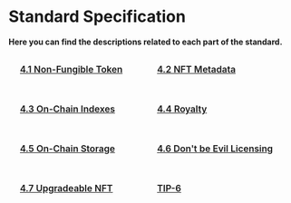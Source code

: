 # Standard Specification

**Here you can find the descriptions related to each part of the standard.**
<div class="sections-container">
  <div class="bridge-section-row">
    <a href="/docs/specifications/41.html">
      <span class="bridge-section">4.1 Non-Fungible Token</span>
   </a>
    <a href="/docs/specifications/42.html">
      <span class="bridge-section">4.2 NFT Metadata</span>
    </a>
  </div>
  <div class="bridge-section-row">
    <a href="/docs/specifications/44.html">
      <span class="bridge-section">4.3 On-Chain Indexes</span>
    </a>
    <a href="/docs/specifications/44.html">
      <span class="bridge-section">4.4 Royalty</span>
    </a>
  </div>  <div class="bridge-section-row">
    <a href="/docs/specifications/45.html">
      <span class="bridge-section">4.5 On-Chain Storage</span>
    </a>
    <a href="/docs/specifications/46.html">
      <span class="bridge-section">4.6 Don't be Evil Licensing</span>
    </a>
  </div>  <div class="bridge-section-row">
    <a href="/docs/specifications/47.html">
      <span class="bridge-section">4.7 Upgradeable NFT</span>
    </a>
    <a href="/docs/specifications/6.html">
      <span class="bridge-section">TIP-6</span>
    </a>
  </div>
</div>

<style>
.bridge-section-row {
  display: flex;
  flex-wrap: wrap;
  justify-content: space-between;
  margin : 10px;
}

.sections-container a{
    flex : 1;
}
.bridge-section {
  background-color: var(--vp-c-bg-mute);
  transition: background-color 0.1s;
  width : 98%;
  display: flex;
  padding: 1rem 0 1rem 10px;
  border: 1px solid var(--vp-c-divider);
  border-radius: 8px;
  font-weight: 600;
  font-size: 16px;
  text-align: left;
  margin-bottom: 0.5rem;
  cursor: pointer;;

}
</style>
